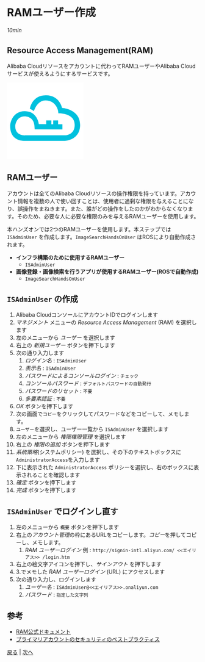 # RAMユーザー作成
###### 10min

## Resource Access Management(RAM)
Alibaba Cloudリソースをアカウントに代わってRAMユーザーやAlibaba Cloudサービスが使えるようにするサービスです。

![RAM](img/ram.png)

## RAMユーザー
アカウントは全てのAlibaba Cloudリソースの操作権限を持っています。アカウント情報を複数の人で使い回すことは、使用者に過剰な権限を与えることになり、誤操作をまねきます。また、誰がどの操作をしたのかがわからなくなります。そのため、必要な人に必要な権限のみを与えるRAMユーザーを使用します。

本ハンズオンでは2つのRAMユーザーを使用します。本ステップでは `ISAdminUser` を作成します。`ImageSearchHandsOnUser` はROSにより自動作成されます。
- **インフラ構築のために使用するRAMユーザー**
  - `ISAdminUser`
- **画像登録・画像検索を行うアプリが使用するRAMユーザー(ROSで自動作成)**
  - `ImageSearchHandsOnUser`

## `ISAdminUser` の作成
1. Alibaba CloudコンソールにアカウントIDでログインします
1. *マネジメント* メニューの *Resource Access Management* (RAM) を選択します
1. 左のメニューから *ユーザー* を選択します
1. 右上の *新規ユーザー* ボタンを押下します
1. 次の通り入力します
    1. *ログイン名* : `ISAdminUser`
    1. *表示名* : `ISAdminUser`
    1. *パスワードによるコンソールログイン* : `チェック`
    1. *コンソールパスワード* : `デフォルトパスワードの自動発行`
    1. *パスワードのリセット* : `不要`
    1. *多要素認証* : `不要`
1. *OK* ボタンを押下します
1. 次の画面で`コピー`をクリックしてパスワードなどをコピーして、メモします。
1. `ユーザー`を選択し、ユーザー一覧から `ISAdminUser` を選択します
1. 左のメニューから *権限権限管理* を選択します
1. 右上の *権限の追加* ボタンを押下します
1. *系统策略*(システムポリシー) を選択し、その下のテキストボックスに`AdministratorAccess`を入力します
1. 下に表示された `AdministratorAccess` ポリシーを選択し、右のボックスに表示されることを確認します
1. *確定* ボタンを押下します
1. *完成* ボタンを押下します

## `ISAdminUser` でログインし直す
1. 左のメニューから `概要` ボタンを押下します
1. 右上の*アカウント管理*の枠にあるURLをコピーします。*コピー*を押してコピーし、メモします。
    1. *RAM ユーザーログイン* 例 : `http://signin-intl.aliyun.com/ <<エイリアス>> /login.htm`
1. 右上の絵文字アイコンを押下し、*サインアウト* を押下します
1. 3.でメモした *RAM ユーザーログイン* (URL) にアクセスします
1. 次の通り入力し、ログインします
    1. *ユーザー名* : `ISAdminUser@<<エイリアス>>.onaliyun.com`
    1. *パスワード* : `指定した文字列`

## 参考
- [RAM公式ドキュメント](https://jp.alibabacloud.com/product/ram)
- [プライマリアカウントのセキュリティのベストプラクティス](https://jp.alibabacloud.com/help/doc-detail/93245.htm)


[戻る](Step1.md) | [次へ](Step3.md)
